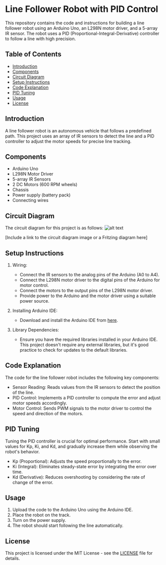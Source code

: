 # Line Follower Robot with PID Control

This repository contains the code and instructions for building a line follower robot using an Arduino Uno, an L298N motor driver, and a 5-array IR sensor. The robot uses a PID (Proportional-Integral-Derivative) controller to follow a line with high precision.

## Table of Contents
- [Introduction](#introduction)
- [Components](#components)
- [Circuit Diagram](#circuit-diagram)
- [Setup Instructions](#setup-instructions)
- [Code Explanation](#code-explanation)
- [PID Tuning](#pid-tuning)
- [Usage](#usage)
- [License](#license)

## Introduction
A line follower robot is an autonomous vehicle that follows a predefined path. This project uses an array of IR sensors to detect the line and a PID controller to adjust the motor speeds for precise line tracking.

## Components
- Arduino Uno
- L298N Motor Driver
- 5-array IR Sensors
- 2 DC Motors (600 RPM wheels)
- Chassis
- Power supply (battery pack)
- Connecting wires

## Circuit Diagram
The circuit diagram for this project is as follows:
![alt text](http://url/to/img.png)

[Include a link to the circuit diagram image or a Fritzing diagram here]
## Setup Instructions

1. Wiring:
    - Connect the IR sensors to the analog pins of the Arduino (A0 to A4).
    - Connect the L298N motor driver to the digital pins of the Arduino for motor control.
    - Connect the motors to the output pins of the L298N motor driver.
    - Provide power to the Arduino and the motor driver using a suitable power source.

2. Installing Arduino IDE:
    - Download and install the Arduino IDE from [here](https://www.arduino.cc/en/Main/Software).

3. Library Dependencies:
    - Ensure you have the required libraries installed in your Arduino IDE. This project doesn't require any external libraries, but it's good practice to check for updates to the default libraries.

## Code Explanation
The code for the line follower robot includes the following key components:

- Sensor Reading: Reads values from the IR sensors to detect the position of the line.
- PID Control: Implements a PID controller to compute the error and adjust motor speeds accordingly.
- Motor Control: Sends PWM signals to the motor driver to control the speed and direction of the motors.

## PID Tuning
Tuning the PID controller is crucial for optimal performance. Start with small values for Kp, Ki, and Kd, and gradually increase them while observing the robot's behavior.

- Kp (Proportional): Adjusts the speed proportionally to the error.
- Ki (Integral): Eliminates steady-state error by integrating the error over time.
- Kd (Derivative): Reduces overshooting by considering the rate of change of the error.

## Usage
1. Upload the code to the Arduino Uno using the Arduino IDE.
2. Place the robot on the track.
3. Turn on the power supply.
4. The robot should start following the line automatically.

## License
This project is licensed under the MIT License - see the [LICENSE](LICENSE) file for details.
